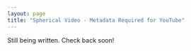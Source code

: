```yaml
---
layout: page
title: "Spherical Video - Metadata Required for YouTube"
---
```


Still being written. Check back soon!